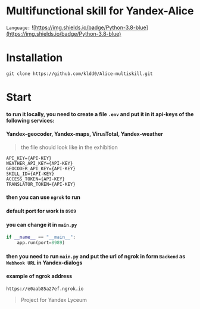 # Multifunctional skill for Yandex-Alice
`Language:` ![https://img.shields.io/badge/Python-3.8-blue](https://img.shields.io/badge/Python-3.8-blue)

# Installation
```
git clone https://github.com/kldd0/Alice-multiskill.git
```
# Start
#### to run it locally, you need to create a file ```.env``` and put it in it api-keys of the following services:
#### Yandex-geocoder, Yandex-maps, VirusTotal, Yandex-weather
> the file should look like in the exhibition
```
API_KEY={API-KEY}
WEATHER_API_KEY={API-KEY}
GEOCODER_API_KEY={API-KEY}
SKILL_ID={API-KEY}
ACCESS_TOKEN={API-KEY}
TRANSLATOR_TOKEN={API-KEY}
```
#### then you can use ```ngrok``` to run
#### default port for work is ```8989```
#### you can change it in ```main.py```
```python
if __name__ == "__main__":
    app.run(port=8989)
```
#### then you need to run `main.py` and put the url of ngrok in form `Backend` as `Webhook URL` in Yandex-dialogs
#### example of ngrok address
```
https://e0aab85a27ef.ngrok.io
```




> Project for Yandex Lyceum

